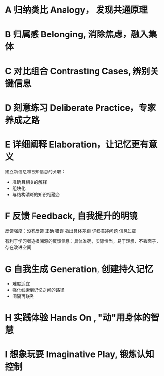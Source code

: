 # A 归纳类比 Analogy， 发现共通原理

# B 归属感 Belonging, 消除焦虑，融入集体

# C 对比组合 Contrasting Cases, 辨别关键信息

# D 刻意练习 Deliberate Practice，专家养成之路

# E 详细阐释 Elaboration，让记忆更有意义
建立新信息和已知信息的关联：
- 准确且相关的解释
- 组块化
- 与结构清晰的知识相融合

# F 反馈 Feedback, 自我提升的明镜

反馈强度：没有反馈 正确 错误 指出具体差距 详细描述问题 信息过载

有利于学习者追根溯源的反馈信息：具体准确，实际恰当，易于理解，不丢面子，存在改进空间

# G 自我生成 Generation, 创建持久记忆

- 难度适宜
- 强化线索到记忆之间的路径
- 间隔再联系

# H 实践体验 Hands On , "动"用身体的智慧

# I 想象玩耍 Imaginative Play, 锻炼认知控制
